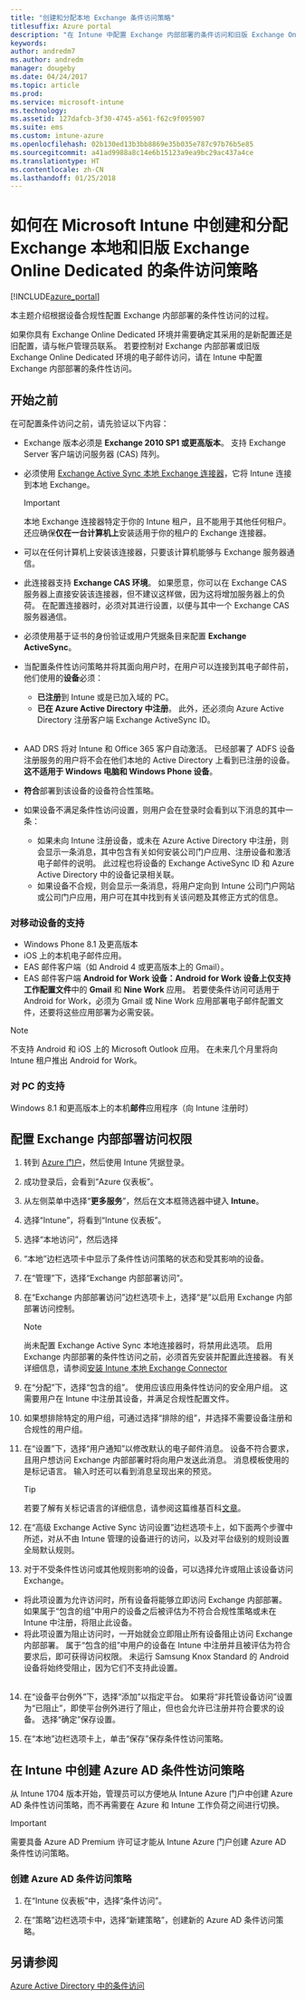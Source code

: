```yaml
---
title: "创建和分配本地 Exchange 条件访问策略"
titlesuffix: Azure portal
description: "在 Intune 中配置 Exchange 内部部署的条件访问和旧版 Exchange Online Dedicated。"
keywords: 
author: andredm7
ms.author: andredm
manager: dougeby
ms.date: 04/24/2017
ms.topic: article
ms.prod: 
ms.service: microsoft-intune
ms.technology: 
ms.assetid: 127dafcb-3f30-4745-a561-f62c9f095907
ms.suite: ems
ms.custom: intune-azure
ms.openlocfilehash: 02b130ed13b3bb8869e35b035e787c97b76b5e85
ms.sourcegitcommit: a41ad9988a8c14e6b15123a9ea9bc29ac437a4ce
ms.translationtype: HT
ms.contentlocale: zh-CN
ms.lasthandoff: 01/25/2018
---
```

# <a name="how-to-create-and-assign-a-conditional-access-policy-for-exchange-on-premises-and-legacy-exchange-online-dedicated-in-microsoft-intune"></a>如何在 Microsoft Intune 中创建和分配 Exchange 本地和旧版 Exchange Online Dedicated 的条件访问策略

[!INCLUDE[azure_portal](./includes/azure_portal.md)]

本主题介绍根据设备合规性配置 Exchange 内部部署的条件性访问的过程。

如果你具有 Exchange Online Dedicated 环境并需要确定其采用的是新配置还是旧配置，请与帐户管理员联系。 若要控制对 Exchange 内部部署或旧版 Exchange Online Dedicated 环境的电子邮件访问，请在 Intune 中配置 Exchange 内部部署的条件性访问。

## <a name="before-you-begin"></a>开始之前

在可配置条件访问之前，请先验证以下内容：

- Exchange 版本必须是 **Exchange 2010 SP1 或更高版本**。 支持 Exchange Server 客户端访问服务器 (CAS) 阵列。

- 必须使用 [Exchange Active Sync 本地 Exchange 连接器](exchange-connector-install.md)，它将 Intune 连接到本地 Exchange。

    >[!IMPORTANT]
    >本地 Exchange 连接器特定于你的 Intune 租户，且不能用于其他任何租户。 还应确保**仅在一台计算机上**安装适用于你的租户的 Exchange 连接器。

- 可以在任何计算机上安装该连接器，只要该计算机能够与 Exchange 服务器通信。

- 此连接器支持 **Exchange CAS 环境**。 如果愿意，你可以在 Exchange CAS 服务器上直接安装该连接器，但不建议这样做，因为这将增加服务器上的负荷。 在配置连接器时，必须对其进行设置，以便与其中一个 Exchange CAS 服务器通信。

- 必须使用基于证书的身份验证或用户凭据条目来配置 **Exchange ActiveSync**。

- 当配置条件性访问策略并将其面向用户时，在用户可以连接到其电子邮件前，他们使用的**设备**必须：
    - **已注册**到 Intune 或是已加入域的 PC。
    - **已在 Azure Active Directory 中注册**。 此外，还必须向 Azure Active Directory 注册客户端 Exchange ActiveSync ID。
<br></br>
- AAD DRS 将对 Intune 和 Office 365 客户自动激活。 已经部署了 ADFS 设备注册服务的用户将不会在他们本地的 Active Directory 上看到已注册的设备。 **这不适用于 Windows 电脑和 Windows Phone 设备**。

- **符合**部署到该设备的设备符合性策略。

- 如果设备不满足条件性访问设置，则用户会在登录时会看到以下消息的其中一条：
    - 如果未向 Intune 注册设备，或未在 Azure Active Directory 中注册，则会显示一条消息，其中包含有关如何安装公司门户应用、注册设备和激活电子邮件的说明。 此过程也将设备的 Exchange ActiveSync ID 和 Azure Active Directory 中的设备记录相关联。
    - 如果设备不合规，则会显示一条消息，将用户定向到 Intune 公司门户网站或公司门户应用，用户可在其中找到有关该问题及其修正方式的信息。

### <a name="support-for-mobile-devices"></a>对移动设备的支持

- Windows Phone 8.1 及更高版本
- iOS 上的本机电子邮件应用。
- EAS 邮件客户端（如 Android 4 或更高版本上的 Gmail）。
- EAS 邮件客户端 **Android for Work 设备：**Android for Work 设备上仅支持**工作配置文件**中的 **Gmail** 和 **Nine Work** 应用。 若要使条件访问可适用于 Android for Work，必须为 Gmail 或 Nine Work 应用部署电子邮件配置文件，还要将这些应用部署为必需安装。

> [!NOTE]
> 不支持 Android 和 iOS 上的 Microsoft Outlook 应用。 在未来几个月里将向 Intune 租户推出 Android for Work。

### <a name="support-for-pcs"></a>对 PC 的支持

Windows 8.1 和更高版本上的本机**邮件**应用程序（向 Intune 注册时）


## <a name="configure-exchange-on-premises-access"></a>配置 Exchange 内部部署访问权限

1. 转到 [Azure 门户](https://portal.azure.com/)，然后使用 Intune 凭据登录。

2. 成功登录后，会看到“Azure 仪表板”。

3. 从左侧菜单中选择“**更多服务**”，然后在文本框筛选器中键入 **Intune**。

4. 选择“Intune”，将看到“Intune 仪表板”。

5. 选择“本地访问”，然后选择

6. “本地”边栏选项卡中显示了条件性访问策略的状态和受其影响的设备。

7. 在“管理”下，选择“Exchange 内部部署访问”。

8. 在“Exchange 内部部署访问”边栏选项卡上，选择“是”以启用 Exchange 内部部署访问控制。

    > [!NOTE]
    > 尚未配置 Exchange Active Sync 本地连接器时，将禁用此选项。  启用 Exchange 内部部署的条件性访问之前，必须首先安装并配置此连接器。 有关详细信息，请参阅[安装 Intune 本地 Exchange Connector](exchange-connector-install.md)

9. 在“分配”下，选择“包含的组”。  使用应该应用条件性访问的安全用户组。 这需要用户在 Intune 中注册其设备，并满足合规性配置文件。

10. 如果想排除特定的用户组，可通过选择“排除的组”，并选择不需要设备注册和合规性的用户组。

11. 在“设置”下，选择“用户通知”以修改默认的电子邮件消息。 设备不符合要求，且用户想访问 Exchange 内部部署时将向用户发送此消息。 消息模板使用的是标记语言。  输入时还可以看到消息呈现出来的预览。
    > [!TIP]
    > 若要了解有关标记语言的详细信息，请参阅这篇维基百科[文章](https://en.wikipedia.org/wiki/Markup_language)。

12. 在“高级 Exchange Active Sync 访问设置”边栏选项卡上，如下面两个步骤中所述，对从不由 Intune 管理的设备进行的访问，以及对平台级别的规则设置全局默认规则。

13. 对于不受条件性访问或其他规则影响的设备，可以选择允许或阻止该设备访问 Exchange。
  - 将此项设置为允许访问时，所有设备将能够立即访问 Exchange 内部部署。  如果属于“包含的组”中用户的设备之后被评估为不符合合规性策略或未在 Intune 中注册，将阻止此设备。
  - 将此项设置为阻止访问时，一开始就会立即阻止所有设备阻止访问 Exchange 内部部署。  属于“包含的组”中用户的设备在 Intune 中注册并且被评估为符合要求后，即可获得访问权限。 未运行 Samsung Knox Standard 的 Android 设备将始终受阻止，因为它们不支持此设置。
<br></br>
14. 在“设备平台例外”下，选择“添加”以指定平台。 如果将“非托管设备访问”设置为“已阻止”，即使平台例外进行了阻止，但也会允许已注册并符合要求的设备。 选择“确定”保存设置。

15. 在“本地”边栏选项卡上，单击“保存”保存条件性访问策略。

## <a name="create-azure-ad-conditional-access-policies-in-intune"></a>在 Intune 中创建 Azure AD 条件性访问策略

从 Intune 1704 版本开始，管理员可以方便地从 Intune Azure 门户中创建 Azure AD 条件性访问策略，而不再需要在 Azure 和 Intune 工作负荷之间进行切换。

> [!IMPORTANT]
> 需要具备 Azure AD Premium 许可证才能从 Intune Azure 门户创建 Azure AD 条件性访问策略。

### <a name="to-create-azure-ad-conditional-access-policy"></a>创建 Azure AD 条件访问策略

1. 在“Intune 仪表板”中，选择“条件访问”。

2. 在“策略”边栏选项卡中，选择“新建策略”，创建新的 Azure AD 条件访问策略。

## <a name="see-also"></a>另请参阅

[Azure Active Directory 中的条件访问](https://docs.microsoft.com/azure/active-directory/active-directory-conditional-access)
